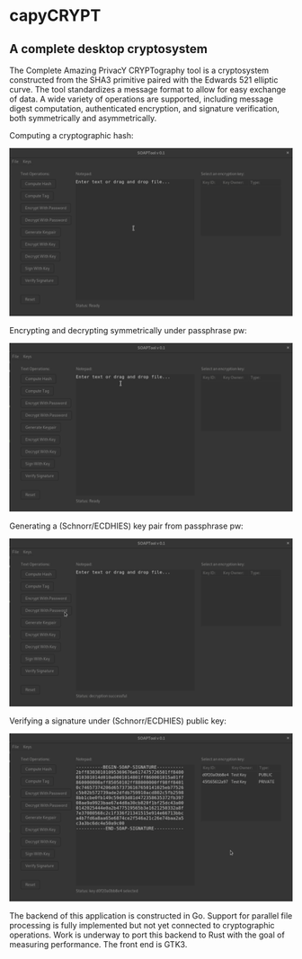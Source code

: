 # capyCRYPT
## A complete desktop cryptosystem

The Complete Amazing PrivacY CRYPTography tool is a cryptosystem constructed from the SHA3 primitive paired with the Edwards 521 elliptic curve. The tool standardizes a message format to allow for easy exchange of data. A wide variety of operations are supported, including message digest computation, authenticated encryption, and signature verification, both symmetrically and asymmetrically. 

Computing a cryptographic hash:

![SHA3-512 Message Digest](./img/sha3hash.gif)

Encrypting and decrypting symmetrically under passphrase pw:

![Message Encryption and Decryption](./img/enc_dec_pw.gif)

Generating a (Schnorr/ECDHIES) key pair from passphrase pw:

![Generate Keypair](./img/gen_keypair.gif)

Verifying a signature under (Schnorr/ECDHIES) public key:

![Signature Verification](./img/pub_key_verify.gif)

The backend of this application is constructed in Go. Support for parallel file processing is fully implemented but not yet connected to cryptographic operations. Work is underway to port this backend to Rust with the goal of measuring performance. The front end is GTK3.
